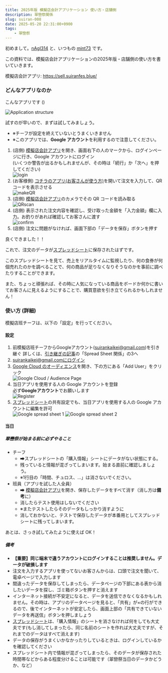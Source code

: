 ```yaml
---
title: 2025年版 模擬店会計アプリケーション 使い方・店舗側
description: 翠巒祭関係
slug: suiran-008
date: 2025-05-20 22:31:00+0900
tags:
    - 翠巒祭
---
```


初めまして。[nAgI314](https://github.com/nAgI314) と、いつもの [mint73](https://github.com/mint73) です。

この資料では、模擬店会計アプリケーションの2025年版・店舗側の使い方を書いていきます。

模擬店会計アプリ: <https://sell.suiranfes.blue/>

### どんなアプリなのか

こんなアプリです ()

![Application structure](01-app-structure.png)

試すのが早いので、まずは試してみましょう。

- ※チーフが設定を終えていないとうまくいきません
- ※このアプリでは、**Google アカウント**を利用するので注意してください。

1. (店側) [模擬店会計アプリ](https://sell.suiranfes.blue/)を開き、画面右下の人のマークから、ログインページに行き、Google アカウントにログイン  
   (いくつか警告が出るかもしれませんが、その時は「続行」か「次へ」を押してください)  
   ![login](02-login.gif)
2. (お客様側) [コチラのアプリ(お客さんが使う方)](https://shop.suiranfes.blue/)を開いて注文を入力して、QR コードを表示させる  
   ![makeQR](03-makeQR.gif)
3. (店側) [模擬店会計アプリ](https://sell.suiranfes.blue/)のカメラでその QR コードを読み取る  
   ![QRscan](04-QRscan.gif)
4. (店側) 表示された注文内容を確認し、受け取った金額を「入力金額」欄に入力。お釣りがあれば確認してお客さんに渡す  
   ![confirm](05-comfirm.gif)
5. (店側) 注文に問題がなければ、画面下部の「データを保存」ボタンを押す

良くできました！！

これで、注文のデータが[スプレッドシート](https://docs.google.com/spreadsheets/d/1nmwhBjzqQ1J31PresVmXLAlLozgWs-WUZh1KmJuhawE/edit?gid=2000281178#gid=2000281178)に保存されたはずです。

このスプレッドシートを見て、売上をリアルタイムに監視したり、何の食券が何個売れたのかを調べることで、何の商品が足りなくなりそうなのかを事前に調べたりすることができます。

また、ちょっと頑張れば、その時に人気になっている商品をボードか何かに書いてお客さんに見えるようにすることで、購買意欲を引き立てられるかもしれません！

### 使い方 (詳細)

模擬店班チーフは、以下の「設定」を行ってください。

#### 設定

1. 前模擬店班チーフからGoogleアカウント(suirankaikei@gmail.com)を引き継ぐ
   詳しくは、[引き継ぎの記事](https://blog.suiranfes.blue/post/suiran-010/)の「Spread Sheet 関係」の3へ
2. suirankaikei@gmail.comにログイン
2. [Google Cloud のオーディエンス](https://console.cloud.google.com/auth/audience?inv=1&invt=Abx3Qw&project=gssheettest-448509)を開き、下の方にある「Add User」をクリック  
   ![Google Cloud / Audience Page](06-add-user.png)
3. 当日アプリを使用する人の Google アカウントを登録  
   必ず**Googleアカウント**でお願いします  
   ![Register](07-register.png)
4. [スプレッドシート](https://docs.google.com/spreadsheets/d/1nmwhBjzqQ1J31PresVmXLAlLozgWs-WUZh1KmJuhawE/edit?gid=2000281178#gid=2000281178)の共有設定でも、当日アプリを使用する人の Google アカウントに編集を許可  
   ![Google spread sheet 1](08-gsp.png)
   ![Google spread sheet 2](09-gsp2.png)

#### 当日

##### 翠巒祭が始まる前に必ずやること

- チーフ
  - ➡スプレッドシートの「購入情報」シートにデータがない状態にする。  
  - 残っていると情報が混ざってしまいます。始まる直前に確認しましょう。
  - ※1行目の「時間、チュロス、...」は消さないでください。
- 班員（アプリを試した人全員）  
  - ➡ [模擬店会計アプリ](https://sell.suiranfes.blue/)を開き、保存したデータをすべて消す（消し方は**備考**に）
  - 消したらテスト使用はしないでください
  - ※またテストしたらそのデータもしっかり消すように
  - 消しておかないと、テストで保存したデータが本番用としてスプレッドシートに残ってしまいます。

あとは、さっき試してみたように使えば OK！

##### 備考

* **【重要】同じ端末で違うアカウントにログインすることは推奨しません。データが破損します**
* 注文を入力するアプリを使ってないお客さんからは、口頭で注文を聞いて、電卓ページで入力します
* 間違ったデータを保存してしまったら、データページの下部にある表から消したいデータを探し、ゴミ箱ボタンを押すと消えます
* インターネット接続が不安定になると、データを送信できなくなるかもしれません。その時は、アプリのデータページを見ると、「共有」が×の行ができるので、後でインターネットが安定したら、画面上部の「共有できていないデータを再送信」ボタンを押しましょう
* [スプレッドシート](https://docs.google.com/spreadsheets/d/1nmwhBjzqQ1J31PresVmXLAlLozgWs-WUZh1KmJuhawE/edit?gid=2000281178#gid=2000281178)は、「購入情報」のシートを消さなければ何をしても大丈夫です(もし消してしまったら、同じ名前のシートを作れば大丈夫ですが、それまでのデータはすべて消えます)
* データの保存がうまくいかなかったりしているときは、ログインしているかを確認してください
* スプレッドシート内で情報が混ざってしまったら、そのデータが保存された時間帯などからある程度分けることは可能です（翠巒祭当日のデータかどうか、など）
